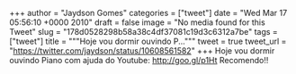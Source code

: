 
+++
author = "Jaydson Gomes"
categories = ["tweet"]
date = "Wed Mar 17 05:56:10 +0000 2010"
draft = false
image = "No media found for this Tweet"
slug = "178d0528298b58a38c4df37081c19d3c6312a7be"
tags = ["tweet"]
title = """Hoje vou dormir ouvindo P..."""
tweet = true
tweet_url = "https://twitter.com/jaydson/status/10608561582"
+++
Hoje vou dormir ouvindo Piano com ajuda do Youtube: http://goo.gl/p1Ht Recomendo!!
